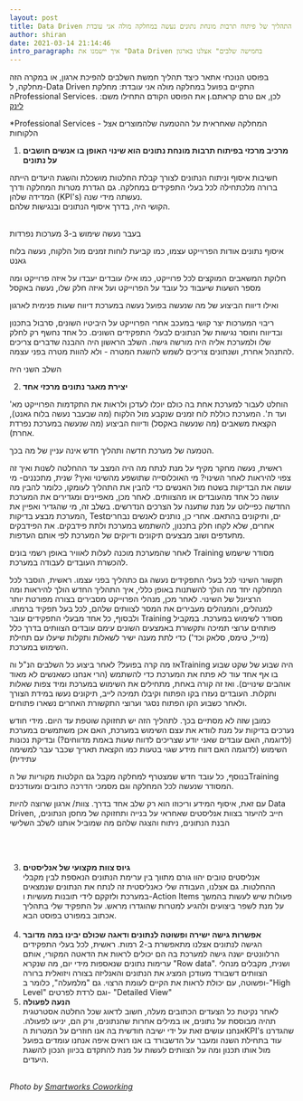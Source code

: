 ```yaml
---
layout: post
title: Data Driven איך התהליך של פיתוח תרבות מונחת נתונים נעשה במחלקה מולה אני עובדת?
author: shiran
date: 2021-03-14 21:14:46
intro_paragraph: איך יישמנו את "Data Driven בחמישה שלבים" אצלנו בארגון
---
```

בפוסט הנוכחי אתאר כיצד תהליך חמשת השלבים להפיכת ארגון, או במקרה הזה מחלקה, ל-Data Driven התקיים בפועל  במחלקה מולה אני עובדת: מחלקת הProfessional Services. לכן, אם טרם קראתם.ן את הפוסט הקודם התחילו משם: [](https://shiran.tips/blog/%D7%97%D7%9E%D7%99%D7%A9%D7%94-%D7%A9%D7%9C%D7%91%D7%99%D7%9D-%D7%9C%D7%94%D7%A4%D7%99%D7%9B%D7%AA-%D7%94%D7%90%D7%A8%D7%92%D7%95%D7%9F-%D7%9Cdata-driven/)[לינק](https://shiran.tips/blog/%D7%97%D7%9E%D7%99%D7%A9%D7%94-%D7%A9%D7%9C%D7%91%D7%99%D7%9D-%D7%9C%D7%94%D7%A4%D7%99%D7%9B%D7%AA-%D7%94%D7%90%D7%A8%D7%92%D7%95%D7%9F-%D7%9Cdata-driven/)

\*Professional Services - המחלקה שאחראית על ההטמעה שלהמוצרים אצל הלקוחות

1. **מרכיב מרכזי בפיתוח תרבות מונחת נתונים הוא שינוי האופן בו אנשים חושבים על נתונים**  <br>

חשיבות איסוף וניתוח הנתונים לצורך קבלת החלטות מושכלת והשגת היעדים הייתה ברורה מלכתחילה לכל בעלי התפקידים במחלקה. גם הגדרת מטרות המחלקה ודרך המדידה שלהן (KPI's) נעשתה מידי שנה. <br> הקושי היה, בדרך איסוף הנתונים ובנגישות שלהם.<br><br>

בעבר נעשה שימוש ב-3 מערכות נפרדות

איסוף נתונים אודות הפרוייקט עצמו, כמו קביעת לוחות זמנים מול הלקוח, נעשה בלוח גאנט

חלוקת המשאבים המוקצים לכל פרוייקט, כמו אילו עובדים יעבדו על איזה פרוייקט ומה מספר השעות שיעבוד כל עובד על הפרוייקט ועל איזה חלק שלו, נעשה באקסל

ואילו דיווח הביצוע של מה שנעשה בפועל נעשה במערכת דיווח שעות פנימית לארגון

ריבוי המערכות יצר קושי במעכב אחרי הפרוייקט על היביטיו השונים, סרבול בתכנון ובדיווח וחוסר נגישות של הנתונים לבעלי התפקידים השונים. כל אחד נחשף רק לחלק שלו ולמערכת אליה היה מורשה גישה. השלב הראשון היה ההבנה שדברים צריכים להתנהל אחרת, ושנתונים צריכים לשמש להשגת המטרה - ולא להוות מטרה בפני עצמה.

השלב השני היה

2. **יצירת מאגר נתונים מרכזי אחד**  <br>

הוחלט לעבור למערכת אחת בה כולם יוכלו לעדכן ולראות את התקדמות הפרוייקט מא' ועד ת'. המערכת כוללת לוח זמנים שנקבע מול הלקוח (מה שבעבר נעשה בלוח גאנט), הקצאת משאבים (מה שנעשה באקסל) ודיווח הביצוע (מה שנעשה במערכת נפרדת אחרת). 

הטמעה של מערכת חדשה ותהליך חדש אינה עניין של מה בכך.

ראשית, נעשה מחקר מקיף על מנת לנתח מה היה המצב עד ההחלטה לשנות ואיך זה צפוי להיראות לאחר השינוי? מי האוכלוסייה שתושפע מהשינוי ואיך? שנית, מתכננים- מי עושה את הבדיקות בשטח מול האנשים כדי להבין את התהליך לעומקו, כלומר להבין מה עושה כל אחד מהעובדים או מהצוותים. לאחר מכן, מאפיינים ומגדירים את המערכת החדשה כפיילוט על מנת שתענה על הצרכים הנדרשים. בשלב זה, מי שהגדיר ואפיין את המערכת מבצע בדיקות, Testים, ותיקונים בהתאם. אחרי כן, נותנים לאנשים נבחרים אחרים, שלא לקחו חלק בתכנון, להשתמש במערכת ולתת פידבקים. את הפידבקים מתעדפים ושוב מבצעים תיקונים ודיוקים של המערכת לפי אותם העדפות. 

לאחר שהמערכת מוכנה לעלות לאוויר באופן רשמי בונים Training מסודר שישמש להכשרת העובדים לעבודה במערכת. 

תקשור השינוי לכל בעלי התפקידים נעשה גם כתהליך בפני עצמו. ראשית, הוסבר לכל המחלקה יחד מה הולך להשתנות באופן כללי, איך התהליך החדש הולך להיראות ומה הרציונל של השינוי. לאחר מכן, מנהלי הפרוייקט מסבירים בצורה מפורטת יותר למנהלים, והמנהלים מעבירים את המסר לצוותים שלהם, לכל בעל תפקיד ברמתו. ולבסוף, כל אחד מבעלי התפקידים עובר Training מסודר לשימוש במערכת. במקביל פותחים ערוצי תמיכה ותקשורת באמצעים השונים עימם עובדים הצוותים בדרך כלל (מייל, טימס, סלאק וכד') כדי לתת מענה ישיר לשאלות ותקלות שיעלו עם תחילת השימוש במערכת.

אז מה קרה בפועל? לאחר ביצוע כל השלבים הנ"ל והTraining היה שבוע של שקט שבוע בו אף אחד עוד לא פתח את המערכת כדי להשתמש (הרי אנחנו כשאנשים לא מאוד אוהבים שינויים). ואז זה קורה באחת, מתחילים את השימוש במערכת ומיד צפות שאלות ותקלות. העובדים נעזרו בקו הפתוח וקיבלו תמיכה לייב, תיקונים נעשו במידת הצורך ולאחר כשבוע הקו הפתוח נסגר וערוצי התקשורת האחרים נשארו פתוחים. 

כמובן שזה לא מסתיים בכך. לתהליך הזה יש תחזוקה שוטפת עד היום. מידי חודש נערכים בדיקות על מנת לוודא את עצם השימוש במערכת, האם אכן משתמשים במערכת (לדוגמה, האם עובדים שאני יודע שצריכים לדווח שעות באמת מדווחים?) ובדיקת נכונות השימוש (לדוגמה האם דווח מידע שגוי בטעות כמו הקצאת תאריך שכבר עבר למשימה עתידית)

בנוסף, כל עובד חדש שמצטרף למחלקה מקבל גם הקלטות מקוריות של הTraining המסודר שנעשה לכל המחלקה וגם מסמכי הדרכה כתובים ומעודכנים.

עם זאת, איסוף המידע וריכוזו הוא רק שלב אחד בדרך. צוות/ ארגון שרוצה להיות Data Driven, חייב להיעזר בצוות אנליסטים שאחראי על בנייה ותחזוקה של מחסן הנתונים, הבנת הנתונים, ניתוח והצגה שלהם מה שמוביל אותנו לשלב השלישי

<br><br>

3. **גיוס צוות מקצועי של אנליסטים**  <br>
   אנליסטים טובים יהוו גורם מתווך בין ערימת הנתונים הנאספת לבין מקבלי ההחלטות. גם אצלנו, העבודה שלי כאנליסטית זה לנתח את הנתונים שנמצאים במערכת ולזקקם לידי תובנות מעשיות ו-Action Items פעולות שיש לעשות בהמשך על מנת לשפר ביצועים ולהגיע למטרות שהוגדרו מראש. על התפקיד שלי בתהליך אכתוב במפורט בפוסט הבא.
   <br><br>
4. **אפשרות גישה ישירה ופשוטה לנתונים ודאגה שכולם יבינו במה מדובר** <br>
   הגישה לנתונים אצלנו מתאפשרת ב-2 רמות. ראשית, לכל בעלי התפקידים הרלוונטים ישנה גישה למערכת בה הם יכולים לראות את הדאטה המקורי, אותם ערימות נתונים שנאספות מידי יום, מה שנקרא "Row data". ושנית, מקבלים מנהלי הצוותים דשבורד מעודכן המציג את הנתונים והאנליזה בצורה ויזואלית ברורה ופשוטה, עם יכולת לראות את הקיים לעומת הרצוי. גם "מלמעלה", כלומר ב-"High Level" וגם לרדת לפרטים- "Detailed View" 
5. **הנעה לפעולה** <br>
   לאחר נקיטת כל הצעדים הכתובים מעלה, חשוב לדאוג שכל החלטה אסטרטגית תהיה מבוססת על נתונים, או במילים אחרות שהנתונים, ורק הם, יניעו  לפעולה. אנחנו עושים זאת על ידי ישיבה חודשית בה אנו חוזרים על המטרות הKPI's שהגדרנו עוד בתחילת השנה ומעבר על הדשבורד בו אנו רואים איפה אנחנו עומדים בפועל מול אותו תכנון ומה על הצוותים לעשות על מנת להתקדם בכיוון הנכון להשגת היעדים.
   <br><br>

*Photo by [Smartworks Coworking](https://unsplash.com/@smartworkscoworking?utm_source=unsplash&utm_medium=referral&utm_content=creditCopyText)*